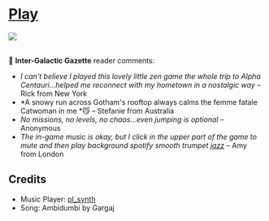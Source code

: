 <h1><a href=*//bacionejs.github.io/cat/index.html* style=*text-decoration: none; color: inherit;*>Play</a></h1>

<a href=*//bacionejs.github.io/cat/index.html* target=*_blank*>
    <img src=*README.jpg* width=*33%* />
</a>
<br>
<br>

📰 **Inter-Galactic Gazette** reader comments:

- *I can't believe I played this lovely little zen game the whole trip to Alpha Centauri...helped me reconnect with my hometown in a nostalgic way* – Rick from New York
- *A snowy run across Gotham's rooftop always calms the femme fatale Catwoman in me *😼 – Stefanie from Australia
- *No missions, no levels, no chaos...even jumping is optional* – Anonymous
- *The in-game music is okay, but I click in the upper part of the game to mute and then play background spotify smooth trumpet [jazz](https://open.spotify.com/playlist/6gqJPa4A4gXTwTSGWcpC1d)* – Amy from London

## Credits
- Music Player: [pl_synth](https://github.com/phoboslab/pl_synth)
- Song: Ambidumbi by Gargaj

